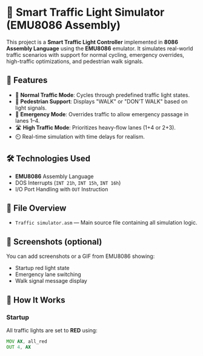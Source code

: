 # 🚦 Smart Traffic Light Simulator (EMU8086 Assembly)

This project is a **Smart Traffic Light Controller** implemented in **8086 Assembly Language** using the **EMU8086** emulator. It simulates real-world traffic scenarios with support for normal cycling, emergency overrides, high-traffic optimizations, and pedestrian walk signals.

## 🧠 Features

- 🚗 **Normal Traffic Mode**: Cycles through predefined traffic light states.
- 🚶 **Pedestrian Support**: Displays "WALK" or "DON'T WALK" based on light signals.
- 🚨 **Emergency Mode**: Overrides traffic to allow emergency passage in lanes 1–4.
- 🛣️ **High Traffic Mode**: Prioritizes heavy-flow lanes (1+4 or 2+3).
- ⏲️ Real-time simulation with time delays for realism.

## 🛠️ Technologies Used

- **EMU8086** Assembly Language
- DOS Interrupts (`INT 21h`, `INT 15h`, `INT 16h`)
- I/O Port Handling with `OUT` Instruction

## 📂 File Overview

- `Traffic simulator.asm` — Main source file containing all simulation logic.

## 📸 Screenshots (optional)
You can add screenshots or a GIF from EMU8086 showing:
- Startup red light state
- Emergency lane switching
- Walk signal message display

## 🧪 How It Works

### Startup
All traffic lights are set to **RED** using:
```asm
MOV AX, all_red
OUT 4, AX
